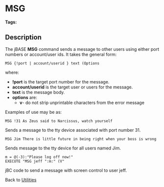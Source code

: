 # MSG

<PageHeader />

**Tags:**
<badge text='message' vertical='middle' />
<badge text='msg' vertical='middle' />
<badge text='msg' vertical='middle' />

## Description

The jBASE **MSG** command sends a message to other users using either port numbers or account/user ids. It takes the general form:

```
MSG {!port | account/userid } text (Options
```

where:

- **!port** is the target port number for the message.
- **account/userid** is the target user or users for the message.
- **text** is the message body.
- **options** are:
  - **v**- do not strip unprintable characters from the error message

Examples of use may be as:

```
MSG !31 As Zeus said to Narcissus, watch yourself
```

Sends a message to the tty device associated with port number 31.

```
MSG Jim There is little future in being right when your boss is wrong
```

Sends message to the tty device for all users named Jim.

```
m = @(-3):"Please log off now!"
EXECUTE "MSG jeff ":m:" (V"
```

jBC code to send a message with screen control to user jeff.

Back to [Utilities](./../utilities)

<PageFooter />
